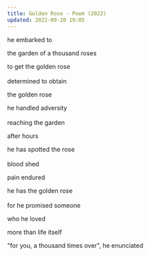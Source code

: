 ```yaml
---
title: Golden Rose - Poem (2022)
updated: 2022-09-20 19:05
---
```


he embarked to

the garden of a thousand roses

to get the golden rose
\
\
determined to obtain

the golden rose

he handled adversity
\
\
reaching the garden

after hours

he has spotted the rose
\
\
blood shed

pain endured

he has the golden rose
\
\
for he promised someone

who he loved

more than life itself

"for you, a thousand times over", he enunciated
